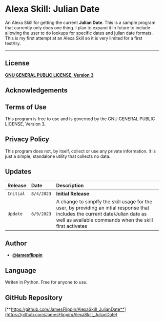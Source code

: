 # Alexa Skill: Julian Date
An Alexa Skill for getting the current **Julian Date**. This is a sample program that currently only does one thing. I plan to expand it in future to include allowing the user to do lookups for specific dates and julian date formats. This is my first attempt at an Alexa Skill so it is very limited for a first test/try.

<hr>

## License 
[**GNU GENERAL PUBLIC LICENSE, Version 3**](LICENSE)
## Acknowledgements

## Terms of Use
This program is free to use and is governed by the GNU GENERAL PUBLIC LICENSE, Version 3.

## Privacy Policy

This program does not, by itself, collect or use any private information. It is just a simple, standalone utility that collects no data.

## Updates

| Release | Date     | Description                |
| :-------- | :------- | :------------------------- |
| `Initial` | `8/4/2023` | **Initial Release** |
| `Update` | `8/9/2023` | A change to simplfy the skill usage for the user, by providing an intial response that includes the current date/Julian date as well as available commands when the skill first activates |

## Author

- [**@jamesflippin**](https://www.github.com/jamesflippin)

## Language

Writen in Python. Free for anyone to use.

## GitHub Repository
[**https://github.com/JamesFlippin/AlexaSkill_JulianDate**](https://github.com/JamesFlippin/AlexaSkill_JulianDate)
